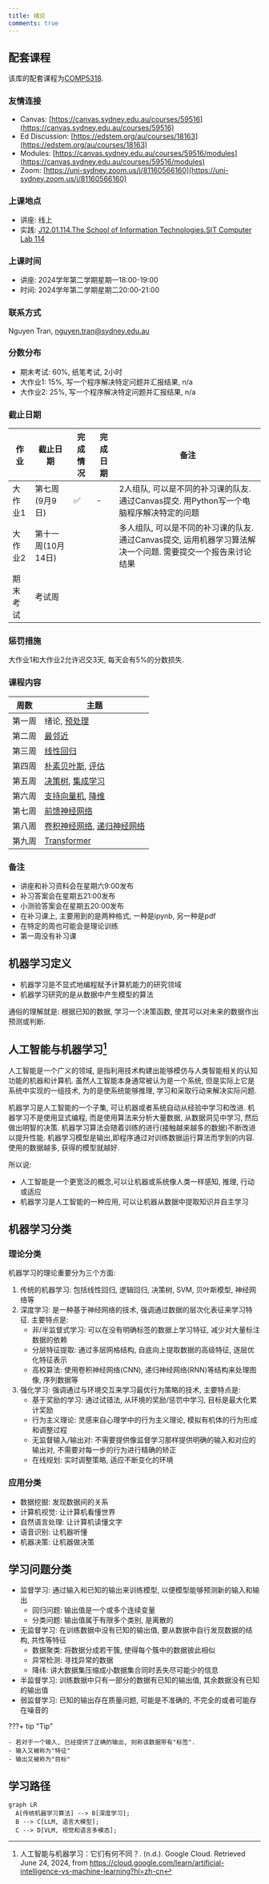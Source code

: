 ```yaml
---
title: 绪论
comments: true
---
```


## 配套课程

该库的配套课程为[COMP5318](https://www.sydney.edu.au/units/COMP5318/2024-S2C-NE-CC).

### 友情连接

- Canvas: [https://canvas.sydney.edu.au/courses/59516](https://canvas.sydney.edu.au/courses/59516)
- Ed Discussion: [https://edstem.org/au/courses/18163](https://edstem.org/au/courses/18163)
- Modules: [https://canvas.sydney.edu.au/courses/59516/modules](https://canvas.sydney.edu.au/courses/59516/modules)
- Zoom: [https://uni-sydney.zoom.us/j/81160566160](https://uni-sydney.zoom.us/j/81160566160)

### 上课地点

- 讲座: 线上
- 实践: [J12.01.114.The School of Information Technologies.SIT Computer Lab 114](https://maps.sydney.edu.au/?room=J12.01.114)

### 上课时间

- 讲座: 2024学年第二学期星期一18:00-19:00
- 时间: 2024学年第二学期星期二20:00-21:00

### 联系方式

Nguyen Tran, nguyen.tran@sydney.edu.au

### 分数分布

- 期末考试: 60%, 纸笔考试, 2小时
- 大作业1: 15%, 写一个程序解决特定问题并汇报结果, n/a
- 大作业2: 25%, 写一个程序解决特定问题并汇报结果, n/a


### 截止日期

|作业|截止日期|完成情况|完成日期|备注|
|-|-|-|-|-|
|大作业1|第七周(9月9日)|✅|-|2人组队, 可以是不同的补习课的队友. 通过Canvas提交. 用Python写一个电脑程序解决特定的问题|
|大作业2|第十一周(10月14日)|||多人组队, 可以是不同的补习课的队友. 通过Canvas提交, 运用机器学习算法解决一个问题. 需要提交一个报告来讨论结果|
|期末考试|考试周||||

### 惩罚措施

大作业1和大作业2允许迟交3天, 每天会有5%的分数损失.

### 课程内容

|周数|主题|
|-|-|
|第一周|绪论, [预处理](/算法/预处理)|
|第二周|[最邻近](/算法/最邻近)|
|第三周|[线性回归](/算法/线性回归)|
|第四周|[朴素贝叶斯](/算法/朴素贝叶斯), [评估](/算法/评估)|
|第五周|[决策树](/算法/决策树), [集成学习](/算法/集成学习)|
|第六周|[支持向量机](/算法/支持向量机), [降维](/算法/降维)|
|第七周|[前馈神经网络](/算法/神经网络/前馈神经网络)|
|第八周|[卷积神经网络](/算法/神经网络/卷积神经网络), [递归神经网络](/算法/神经网络/递归神经网络)|
|第九周|[Transformer](/算法/神经网络/Transformer)|

### 备注

- 讲座和补习资料会在星期六9:00发布
- 补习答案会在星期五21:00发布
- 小测验答案会在星期五20:00发布
- 在补习课上, 主要用到的是两种格式, 一种是ipynb, 另一种是pdf
- 在特定的周也可能会是理论训练
- 第一周没有补习课

## 机器学习定义

- 机器学习是不显式地编程赋予计算机能力的研究领域
- 机器学习研究的是从数据中产生模型的算法

通俗的理解就是: 根据已知的数据, 学习一个决策函数, 使其可以对未来的数据作出预测或判断.

## 人工智能与机器学习[^1]

人工智能是一个广义的领域, 是指利用技术构建出能够模仿与人类智能相关的认知功能的机器和计算机. 虽然人工智能本身通常被认为是一个系统, 但是实际上它是系统中实现的一组技术, 为的是使系统能够推理, 学习和采取行动来解决实际问题.

机器学习是人工智能的一个子集, 可让机器或者系统自动从经验中学习和改进. 机器学习不是使用显式编程, 而是使用算法来分析大量数据, 从数据洞见中学习, 然后做出明智的决策. 机器学习算法会随着训练的进行(接触越来越多的数据)不断改进以提升性能. 机器学习模型是输出,即程序通过对训练数据运行算法而学到的内容. 使用的数据越多, 获得的模型就越好.

所以说:

- 人工智能是一个更宽泛的概念,可以让机器或系统像人类一样感知, 推理, 行动或适应
- 机器学习是人工智能的一种应用, 可以让机器从数据中提取知识并自主学习

## 机器学习分类

### 理论分类

机器学习的理论重要分为三个方面:

1. 传统的机器学习: 包括线性回归, 逻辑回归, 决策树, SVM, 贝叶斯模型, 神经网络等
2. 深度学习: 是一种基于神经网络的技术, 强调通过数据的层次化表征来学习特征. 主要特点是:
    - 非/半监督式学习: 可以在没有明确标签的数据上学习特征, 减少对大量标注数据的依赖
    - 分层特征提取: 通过多层网格结构, 自底向上提取数据的高级特征, 逐层优化特征表示
    - 高校算法: 使用卷积神经网络(CNN), 递归神经网络(RNN)等结构来处理图像, 序列数据等
3. 强化学习: 强调通过与环境交互来学习最优行为策略的技术, 主要特点是:
    - 基于奖励的学习: 通过试错法, 从环境的奖励/惩罚中学习, 目标是最大化累计奖励
    - 行为主义理论: 灵感来自心理学中的行为主义理论, 模拟有机体的行为形成和调整过程
    - 无监督输入/输出对: 不需要提供像监督学习那样提供明确的输入和对应的输出对, 不需要对每一步的行为进行精确的矫正
    - 在线规划: 实时调整策略, 适应不断变化的环境

### 应用分类

- 数据挖掘: 发现数据间的关系
- 计算机视觉: 让计算机看懂世界
- 自然语言处理: 让计算机读懂文字
- 语音识别: 让机器听懂
- 机器决策: 让机器做决策

## 学习问题分类

- 监督学习: 通过输入和已知的输出来训练模型, 以便模型能够预测新的输入和输出
    - 回归问题: 输出值是一个或多个连续变量
    - 分类问题: 输出值属于有限多个类别, 是离散的
- 无监督学习: 在训练数据中没有已知的输出值, 要从数据中自行发现数据的结构, 共性等特征
    - 数据聚类: 将数据分成若干簇, 使得每个簇中的数据彼此相似
    - 异常检测: 寻找异常的数据
    - 降纬: 讲大数据集压缩成小数据集合同时丢失尽可能少的信息
- 半监督学习: 训练数据中只有一部分的数据有已知的输出值, 其余数据没有已知的输出值
- 弱监督学习: 已知的输出存在质量问题, 可能是不准确的, 不完全的或者可能存在噪音的 

???+ tip "Tip"

    - 若对于一个输入, 已经提供了正确的输出, 则称该数据带有"标签".
    - 输入又被称为"特征"
    - 输出又被称为"目标"

## 学习路径

``` mermaid
graph LR
  A[传统机器学习算法] --> B[深度学习];
  B --> C[LLM, 语言大模型];
  C --> D[VLM, 视觉和语言多模态];
```

[^1]: 人工智能与机器学习：它们有何不同？. (n.d.). Google Cloud. Retrieved June 24, 2024, from https://cloud.google.com/learn/artificial-intelligence-vs-machine-learning?hl=zh-cn
[^2]: Machine-learning-deep-learning-notes/machine-learning/machine-learning-intro.md at master · loveunk/machine-learning-deep-learning-notes. (n.d.). Retrieved June 24, 2024, from https://github.com/loveunk/machine-learning-deep-learning-notes/blob/master/machine-learning/machine-learning-intro.md